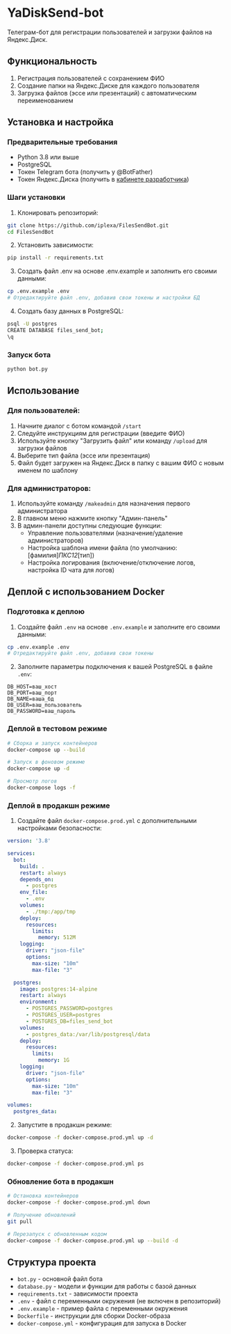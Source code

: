 # YaDiskSend-bot

Телеграм-бот для регистрации пользователей и загрузки файлов на Яндекс.Диск.

## Функциональность

1. Регистрация пользователей с сохранением ФИО
2. Создание папки на Яндекс.Диске для каждого пользователя
3. Загрузка файлов (эссе или презентаций) с автоматическим переименованием

## Установка и настройка

### Предварительные требования

- Python 3.8 или выше
- PostgreSQL
- Токен Telegram бота (получить у @BotFather)
- Токен Яндекс.Диска (получить в [кабинете разработчика](https://yandex.ru/dev/disk/poligon/))

### Шаги установки

1. Клонировать репозиторий:

```bash
git clone https://github.com/iplexa/FilesSendBot.git
cd FilesSendBot
```

2. Установить зависимости:

```bash
pip install -r requirements.txt
```

3. Создать файл .env на основе .env.example и заполнить его своими данными:

```bash
cp .env.example .env
# Отредактируйте файл .env, добавив свои токены и настройки БД
```

4. Создать базу данных в PostgreSQL:

```bash
psql -U postgres
CREATE DATABASE files_send_bot;
\q
```

### Запуск бота

```bash
python bot.py
```

## Использование

### Для пользователей:
1. Начните диалог с ботом командой `/start`
2. Следуйте инструкциям для регистрации (введите ФИО)
3. Используйте кнопку "Загрузить файл" или команду `/upload` для загрузки файлов
4. Выберите тип файла (эссе или презентация)
5. Файл будет загружен на Яндекс.Диск в папку с вашим ФИО с новым именем по шаблону

### Для администраторов:
1. Используйте команду `/makeadmin` для назначения первого администратора
2. В главном меню нажмите кнопку "Админ-панель"
3. В админ-панели доступны следующие функции:
   - Управление пользователями (назначение/удаление администраторов)
   - Настройка шаблона имени файла (по умолчанию: [фамилия]_ПКС12_[тип])
   - Настройка логирования (включение/отключение логов, настройка ID чата для логов)

## Деплой с использованием Docker

### Подготовка к деплою

1. Создайте файл `.env` на основе `.env.example` и заполните его своими данными:

```bash
cp .env.example .env
# Отредактируйте файл .env, добавив свои токены
```

2. Заполните параметры подключения к вашей PostgreSQL в файле `.env`:

```
DB_HOST=ваш_хост
DB_PORT=ваш_порт
DB_NAME=ваша_бд
DB_USER=ваш_пользователь
DB_PASSWORD=ваш_пароль
```

### Деплой в тестовом режиме

```bash
# Сборка и запуск контейнеров
docker-compose up --build

# Запуск в фоновом режиме
docker-compose up -d

# Просмотр логов
docker-compose logs -f
```

### Деплой в продакшн режиме

1. Создайте файл `docker-compose.prod.yml` с дополнительными настройками безопасности:

```yaml
version: '3.8'

services:
  bot:
    build: .
    restart: always
    depends_on:
      - postgres
    env_file:
      - .env
    volumes:
      - ./tmp:/app/tmp
    deploy:
      resources:
        limits:
          memory: 512M
    logging:
      driver: "json-file"
      options:
        max-size: "10m"
        max-file: "3"

  postgres:
    image: postgres:14-alpine
    restart: always
    environment:
      - POSTGRES_PASSWORD=postgres
      - POSTGRES_USER=postgres
      - POSTGRES_DB=files_send_bot
    volumes:
      - postgres_data:/var/lib/postgresql/data
    deploy:
      resources:
        limits:
          memory: 1G
    logging:
      driver: "json-file"
      options:
        max-size: "10m"
        max-file: "3"

volumes:
  postgres_data:
```

2. Запустите в продакшн режиме:

```bash
docker-compose -f docker-compose.prod.yml up -d
```

3. Проверка статуса:

```bash
docker-compose -f docker-compose.prod.yml ps
```

### Обновление бота в продакшн

```bash
# Остановка контейнеров
docker-compose -f docker-compose.prod.yml down

# Получение обновлений
git pull

# Перезапуск с обновленным кодом
docker-compose -f docker-compose.prod.yml up --build -d
```

## Структура проекта

- `bot.py` - основной файл бота
- `database.py` - модели и функции для работы с базой данных
- `requirements.txt` - зависимости проекта
- `.env` - файл с переменными окружения (не включен в репозиторий)
- `.env.example` - пример файла с переменными окружения
- `Dockerfile` - инструкции для сборки Docker-образа
- `docker-compose.yml` - конфигурация для запуска в Docker
